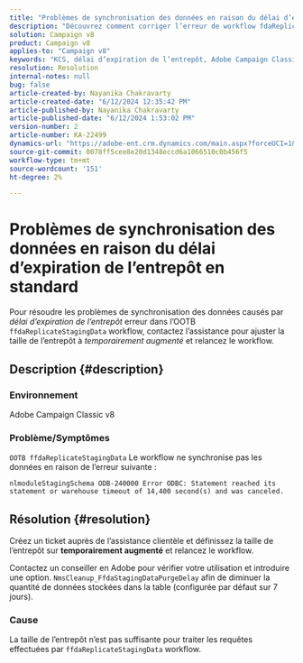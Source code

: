 ```yaml
---
title: "Problèmes de synchronisation des données en raison du délai d’expiration de l’entrepôt en standard"
description: "Découvrez comment corriger l’erreur de workflow fdaReplicateStagingData prête à l’emploi qui entraîne des problèmes de synchronisation des données."
solution: Campaign v8
product: Campaign v8
applies-to: "Campaign v8"
keywords: "KCS, délai d’expiration de l’entrepôt, Adobe Campaign Classic v8, erreur de workflow"
resolution: Resolution
internal-notes: null
bug: false
article-created-by: Nayanika Chakravarty
article-created-date: "6/12/2024 12:35:42 PM"
article-published-by: Nayanika Chakravarty
article-published-date: "6/12/2024 1:53:02 PM"
version-number: 2
article-number: KA-22499
dynamics-url: "https://adobe-ent.crm.dynamics.com/main.aspx?forceUCI=1&pagetype=entityrecord&etn=knowledgearticle&id=56650443-b828-ef11-840b-6045bd0065b6"
source-git-commit: 0078ff5cee8e20d1348eccd6a1066510c0b456f5
workflow-type: tm+mt
source-wordcount: '151'
ht-degree: 2%

---
```


# Problèmes de synchronisation des données en raison du délai d’expiration de l’entrepôt en standard


Pour résoudre les problèmes de synchronisation des données causés par *délai d’expiration de l’entrepôt* erreur dans l’OOTB `ffdaReplicateStagingData` workflow, contactez l’assistance pour ajuster la taille de l’entrepôt à *temporairement augmenté* et relancez le workflow.

## Description {#description}


### Environnement

Adobe Campaign Classic v8

### Problème/Symptômes

`OOTB ffdaReplicateStagingData` Le workflow ne synchronise pas les données en raison de l’erreur suivante :

`nlmoduleStagingSchema ODB-240000 Error ODBC: Statement reached its statement or warehouse timeout of 14,400 second(s) and was canceled.`




## Résolution {#resolution}


Créez un ticket auprès de l’assistance clientèle et définissez la taille de l’entrepôt sur <b>temporairement augmenté</b> et relancez le workflow.

Contactez un conseiller en Adobe pour vérifier votre utilisation et introduire une option. `NmsCleanup_FfdaStagingDataPurgeDelay` afin de diminuer la quantité de données stockées dans la table (configurée par défaut sur 7 jours).

### Cause

La taille de l’entrepôt n’est pas suffisante pour traiter les requêtes effectuées par `ffdaReplicateStagingData` workflow.
